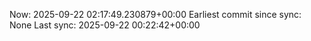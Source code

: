 Now: 2025-09-22 02:17:49.230879+00:00 Earliest commit since sync: None Last sync: 2025-09-22 00:22:42+00:00
